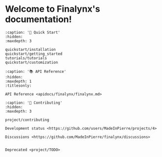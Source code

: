 # Welcome to Finalynx's documentation!

```{toctree}
:caption: '🚀 Quick Start'
:hidden:
:maxdepth: 3

quickstart/installation
quickstart/getting_started
tutorials/tutorials
quickstart/customization
```

<!-- ```{toctree}
:caption: '📙 Tutorials'
:hidden:
:maxdepth: 3

tutorials/1_config_structure
tutorials/2_define_portfolio
``` -->

```{toctree}
:caption: '📚 API Reference'
:hidden:
:maxdepth: 1
:titlesonly:

API Reference <apidocs/finalynx/finalynx.md>
```

```{toctree}
:caption: '💬 Contributing'
:hidden:
:maxdepth: 3

project/contributing

Development status <https://github.com/users/MadeInPierre/projects/4>

Discussions <https://github.com/MadeInPierre/finalynx/discussions>


Deprecated <project/TODO>
```

<!-- ```{warning}
This documentation is under heavy development. Contributions are warmly welcome! 🎉
``` -->

```{include} ../README.md
```
